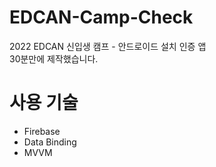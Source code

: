 # EDCAN-Camp-Check
2022 EDCAN 신입생 캠프 - 안드로이드 설치 인증 앱<br>
30분만에 제작했습니다.

# 사용 기술
 - Firebase
 - Data Binding
 - MVVM
